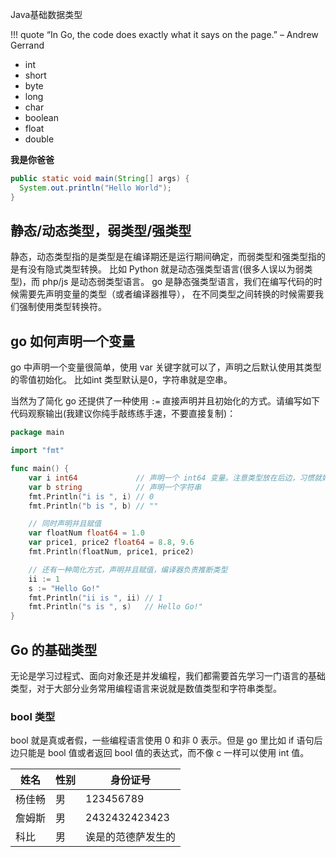 Java基础数据类型

!!! quote
    “In Go, the code does exactly what it says on the page.” – Andrew Gerrand

* int
* short
* byte
* long
* char
* boolean
* float
* double



**我是你爸爸**

```java
public static void main(String[] args) {
  System.out.println("Hello World");
}
```

## 静态/动态类型，弱类型/强类型

静态，动态类型指的是类型是在编译期还是运行期间确定，而弱类型和强类型指的是有没有隐式类型转换。
比如 Python 就是动态强类型语言(很多人误以为弱类型)，而 php/js 是动态弱类型语言。
go 是静态强类型语言，我们在编写代码的时候需要先声明变量的类型（或者编译器推导），
在不同类型之间转换的时候需要我们强制使用类型转换符。

## go 如何声明一个变量

go 中声明一个变量很简单，使用 var 关键字就可以了，声明之后默认使用其类型的零值初始化。
比如int 类型默认是0，字符串就是空串。

当然为了简化 go 还提供了一种使用 `:=` 直接声明并且初始化的方式。请编写如下代码观察输出(我建议你纯手敲练练手速，不要直接复制)：

```go
package main

import "fmt"

func main() {
	var i int64             // 声明一个 int64 变量。注意类型放在后边，习惯就好了
	var b string            // 声明一个字符串
	fmt.Println("i is ", i) // 0
	fmt.Println("b is ", b) // ""

	// 同时声明并且赋值
	var floatNum float64 = 1.0
	var price1, price2 float64 = 8.8, 9.6
	fmt.Println(floatNum, price1, price2)

	// 还有一种简化方式，声明并且赋值，编译器负责推断类型
	ii := 1
	s := "Hello Go!"
	fmt.Println("ii is ", ii) // 1
	fmt.Println("s is ", s)   // Hello Go!"
}
```

## Go 的基础类型

无论是学习过程式、面向对象还是并发编程，我们都需要首先学习一门语言的基础类型，对于大部分业务常用编程语言来说就是数值类型和字符串类型。

### bool 类型

bool 就是真或者假，一些编程语言使用 0 和非 0 表示。但是 go 里比如 if 语句后边只能是 bool 值或者返回 bool
值的表达式，而不像 c 一样可以使用 int 值。



| 姓名   | 性别 | 身份证号           |
| ------ | ---- | ------------------ |
| 杨佳畅 | 男   | 123456789          |
| 詹姆斯 | 男   | 2432432423423      |
| 科比   | 男   | 诶是的范德萨发生的 |

